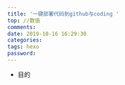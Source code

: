 ```yaml
---
title: '一键部署代码到github与coding '
top: //数值
comments: 
date: 2019-10-16 16:29:30
categories:
tags: hexo
password:
---
```

* 目的
